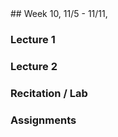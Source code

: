 <div class="week">

<div class="week_heading" markdown="1">
## Week 10, 11/5 - 11/11,  
</div>

<div class="column_materials"  markdown="1">

### Lecture 1

### Lecture 2

### Recitation / Lab

</div>

<div class="column_assign"  markdown="1">

### Assignments

</div>
</div>
